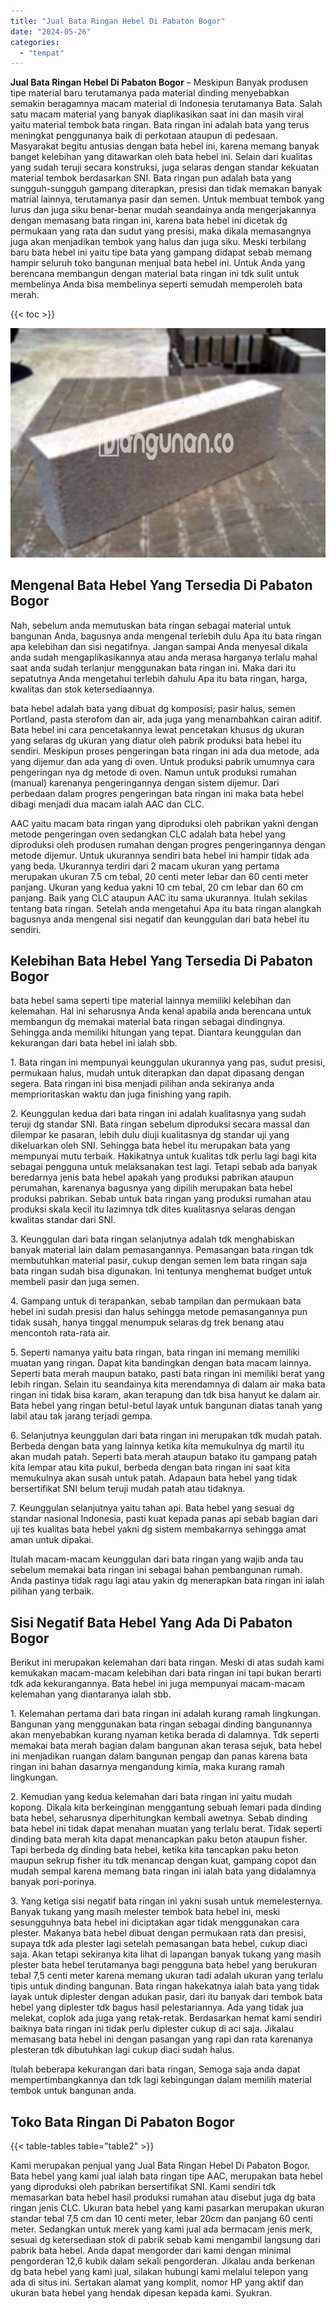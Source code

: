```yaml
---
title: "Jual Bata Ringan Hebel Di Pabaton Bogor"
date: "2024-05-26"
categories: 
  - "tempat"
---
```


**Jual Bata Ringan Hebel Di Pabaton Bogor** – Meskipun Banyak produsen tipe material baru terutamanya pada material dinding menyebabkan semakin beragamnya macam material di Indonesia terutamanya Bata. Salah satu macam material yang banyak diaplikasikan saat ini dan masih viral yaitu material tembok bata ringan. Bata ringan ini adalah bata yang terus meningkat penggunanya baik di perkotaan ataupun di pedesaan. Masyarakat begitu antusias dengan bata hebel ini, karena memang banyak banget kelebihan yang ditawarkan oleh bata hebel ini. Selain dari kualitas yang sudah teruji secara konstruksi, juga selaras dengan standar kekuatan material tembok berdasarkan SNI. Bata ringan pun adalah bata yang sungguh-sungguh gampang diterapkan, presisi dan tidak memakan banyak matrial lainnya, terutamanya pasir dan semen. Untuk membuat tembok yang lurus dan juga siku benar-benar mudah seandainya anda mengerjakannya dengan memasang bata ringan ini, karena bata hebel ini dicetak dg permukaan yang rata dan sudut yang presisi, maka dikala memasangnya juga akan menjadikan tembok yang halus dan juga siku. Meski terbilang baru bata hebel ini yaitu tipe bata yang gampang didapat sebab memang hampir seluruh toko bangunan menjual bata hebel ini. Untuk Anda yang berencana membangun dengan material bata ringan ini tdk sulit untuk membelinya Anda bisa membelinya seperti semudah memperoleh bata merah.

{{< toc >}}

![Jual Bata Ringan Hebel Di Pabaton Bogor](/images/jual-hebel-murah-01.png)

## Mengenal Bata Hebel Yang Tersedia Di Pabaton Bogor

Nah, sebelum anda memutuskan bata ringan sebagai material untuk bangunan Anda, bagusnya anda mengenal terlebih dulu Apa itu bata ringan apa kelebihan dan sisi negatifnya. Jangan sampai Anda menyesal dikala anda sudah mengaplikasikannya atau anda merasa harganya terlalu mahal saat anda sudah terlanjur menggunakan bata ringan ini. Maka dari itu sepatutnya Anda mengetahui terlebih dahulu Apa itu bata ringan, harga, kwalitas dan stok ketersediaannya.

bata hebel adalah bata yang dibuat dg komposisi; pasir halus, semen Portland, pasta sterofom dan air, ada juga yang menambahkan cairan aditif. Bata hebel ini cara pencetakannya lewat pencetakan khusus dg ukuran yang selaras dg ukuran yang diatur oleh pabrik produksi bata hebel itu sendiri. Meskipun proses pengeringan bata ringan ini ada dua metode, ada yang dijemur dan ada yang di oven. Untuk produksi pabrik umumnya cara pengeringan nya dg metode di oven. Namun untuk produksi rumahan (manual) karenanya pengeringannya dengan sistem dijemur. Dari perbedaan dalam progres pengeringan bata ringan ini maka bata hebel dibagi menjadi dua macam ialah AAC dan CLC.

AAC yaitu macam bata ringan yang diproduksi oleh pabrikan yakni dengan metode pengeringan oven sedangkan CLC adalah bata hebel yang diproduksi oleh produsen rumahan dengan progres pengeringannya dengan metode dijemur. Untuk ukurannya sendiri bata hebel ini hampir tidak ada yang beda. Ukurannya terdiri dari 2 macam ukuran yang pertama merupakan ukuran 7.5 cm tebal, 20 centi meter lebar dan 60 centi meter panjang. Ukuran yang kedua yakni 10 cm tebal, 20 cm lebar dan 60 cm panjang. Baik yang CLC ataupun AAC itu sama ukurannya. Itulah sekilas tentang bata ringan. Setelah anda mengetahui Apa itu bata ringan alangkah bagusnya anda mengenal sisi negatif dan keunggulan dari bata hebel itu sendiri.

## Kelebihan Bata Hebel Yang Tersedia Di Pabaton Bogor

bata hebel sama seperti tipe material lainnya memiliki kelebihan dan kelemahan. Hal ini seharusnya Anda kenal apabila anda berencana untuk membangun dg memakai material bata ringan sebagai dindingnya. Sehingga anda memiliki hitungan yang tepat. Diantara keunggulan dan kekurangan dari bata hebel ini ialah sbb.

1\. Bata ringan ini mempunyai keunggulan ukurannya yang pas, sudut presisi, permukaan halus, mudah untuk diterapkan dan dapat dipasang dengan segera. Bata ringan ini bisa menjadi pilihan anda sekiranya anda memprioritaskan waktu dan juga finishing yang rapih.

2\. Keunggulan kedua dari bata ringan ini adalah kualitasnya yang sudah teruji dg standar SNI. Bata ringan sebelum diproduksi secara massal dan dilempar ke pasaran, lebih dulu diuji kualitasnya dg standar uji yang dikeluarkan oleh SNI. Sehingga bata hebel itu merupakan bata yang mempunyai mutu terbaik. Hakikatnya untuk kualitas tdk perlu lagi bagi kita sebagai pengguna untuk melaksanakan test lagi. Tetapi sebab ada banyak beredarnya jenis bata hebel apakah yang produksi pabrikan ataupun perumahan, karenanya bagusnya yang dipilih merupakan bata hebel produksi pabrikan. Sebab untuk bata ringan yang produksi rumahan atau produksi skala kecil itu lazimnya tdk dites kualitasnya selaras dengan kwalitas standar dari SNI.

3\. Keunggulan dari bata ringan selanjutnya adalah tdk menghabiskan banyak material lain dalam pemasangannya. Pemasangan bata ringan tdk membutuhkan material pasir, cukup dengan semen lem bata ringan saja bata ringan sudah bisa digunakan. Ini tentunya menghemat budget untuk membeli pasir dan juga semen.

4\. Gampang untuk di terapankan, sebab tampilan dan permukaan bata hebel ini sudah presisi dan halus sehingga metode pemasangannya pun tidak susah, hanya tinggal menumpuk selaras dg trek benang atau mencontoh rata-rata air.

5\. Seperti namanya yaitu bata ringan, bata ringan ini memang memiliki muatan yang ringan. Dapat kita bandingkan dengan bata macam lainnya. Seperti bata merah maupun batako, pasti bata ringan ini memiliki berat yang lebih ringan. Selain itu seandainya kita merendamnya di dalam air maka bata ringan ini tidak bisa karam, akan terapung dan tdk bisa hanyut ke dalam air. Bata hebel yang ringan betul-betul layak untuk bangunan diatas tanah yang labil atau tak jarang terjadi gempa.

6\. Selanjutnya keunggulan dari bata ringan ini merupakan tdk mudah patah. Berbeda dengan bata yang lainnya ketika kita memukulnya dg martil itu akan mudah patah. Seperti bata merah ataupun batako itu gampang patah kita lempar atau kita pukul, berbeda dengan bata ringan ini saat kita memukulnya akan susah untuk patah. Adapaun bata hebel yang tidak bersertifikat SNI belum teruji mudah patah atau tidaknya.

7\. Keunggulan selanjutnya yaitu tahan api. Bata hebel yang sesuai dg standar nasional Indonesia, pasti kuat kepada panas api sebab bagian dari uji tes kualitas bata hebel yakni dg sistem membakarnya sehingga amat aman untuk dipakai.

Itulah macam-macam keunggulan dari bata ringan yang wajib anda tau sebelum memakai bata ringan ini sebagai bahan pembangunan rumah. Anda pastinya tidak ragu lagi atau yakin dg menerapkan bata ringan ini ialah pilihan yang terbaik.

## Sisi Negatif Bata Hebel Yang Ada Di Pabaton Bogor

Berikut ini merupakan kelemahan dari bata ringan. Meski di atas sudah kami kemukakan macam-macam kelebihan dari bata ringan ini tapi bukan berarti tdk ada kekurangannya. Bata hebel ini juga mempunyai macam-macam kelemahan yang diantaranya ialah sbb.

1\. Kelemahan pertama dari bata ringan ini adalah kurang ramah lingkungan. Bangunan yang menggunakan bata ringan sebagai dinding bangunannya akan menyebabkan kurang nyaman ketika berada di dalamnya. Tdk seperti memakai bata merah bagian dalam bangunan akan terasa sejuk, bata hebel ini menjadikan ruangan dalam bangunan pengap dan panas karena bata ringan ini bahan dasarnya mengandung kimia, maka kurang ramah lingkungan.

2\. Kemudian yang kedua kelemahan dari bata ringan ini yaitu mudah kopong. Dikala kita berkeinginan menggantung sebuah lemari pada dinding bata hebel, seharusnya diperhitungkan kembali awetnya. Sebab dinding bata hebel ini tidak dapat menahan muatan yang terlalu berat. Tidak seperti dinding bata merah kita dapat menancapkan paku beton ataupun fisher. Tapi berbeda dg dinding bata hebel, ketika kita tancapkan paku beton maupun sekrup fisher itu tdk menancap dengan kuat, gampang copot dan mudah sempal karena memang bata ringan ini ialah bata yang didalamnya banyak pori-porinya.

3\. Yang ketiga sisi negatif bata ringan ini yakni susah untuk memelesternya. Banyak tukang yang masih melester tembok bata hebel ini, meski sesungguhnya bata hebel ini diciptakan agar tidak menggunakan cara plester. Makanya bata hebel dibuat dengan permukaan rata dan presisi, supaya tdk ada plester lagi setelah pemasangan bata hebel, cukup diaci saja. Akan tetapi sekiranya kita lihat di lapangan banyak tukang yang masih plester bata hebel terutamanya bagi pengguna bata hebel yang berukuran tebal 7,5 centi meter karena memang ukuran tadi adalah ukuran yang terlalu tipis untuk dinding bangunan. Bata ringan hakekatnya ialah bata yang tidak layak untuk diplester dengan adukan pasir, dari itu banyak dari tembok bata hebel yang diplester tdk bagus hasil pelestariannya. Ada yang tidak jua melekat, coplok ada juga yang retak-retak. Berdasarkan hemat kami sendiri baiknya bata ringan ini tidak perlu diplester cukup di aci saja. Jikalau memasang bata hebel ini dengan pasangan yang rapi dan rata karenanya plesteran tdk dibutuhkan lagi cukup diaci sudah halus.

Itulah beberapa kekurangan dari bata ringan, Semoga saja anda dapat mempertimbangkannya dan tdk lagi kebingungan dalam memilih material tembok untuk bangunan anda.

## Toko Bata Ringan Di Pabaton Bogor

{{< table-tables table="table2" >}}

Kami merupakan penjual yang Jual Bata Ringan Hebel Di Pabaton Bogor. Bata hebel yang kami jual ialah bata ringan tipe AAC, merupakan bata hebel yang diproduksi oleh pabrikan bersertifikat SNI. Kami sendiri tdk memasarkan bata hebel hasil produksi rumahan atau disebut juga dg bata ringan jenis CLC. Ukuran bata hebel yang kami pasarkan merupakan ukuran standar tebal 7,5 cm dan 10 centi meter, lebar 20cm dan panjang 60 centi meter. Sedangkan untuk merek yang kami jual ada bermacam jenis merk, sesuai dg ketersediaan stok di pabrik sebab kami mengambil langsung dari pabrik bata hebel. Anda dapat mengorder dari kami dengan minimal pengorderan 12,6 kubik dalam sekali pengorderan. Jikalau anda berkenan dg bata hebel yang kami jual, silakan hubungi kami melalui telepon yang ada di situs ini. Sertakan alamat yang komplit, nomor HP yang aktif dan ukuran bata hebel yang hendak dipesan kepada kami. Syukran.
